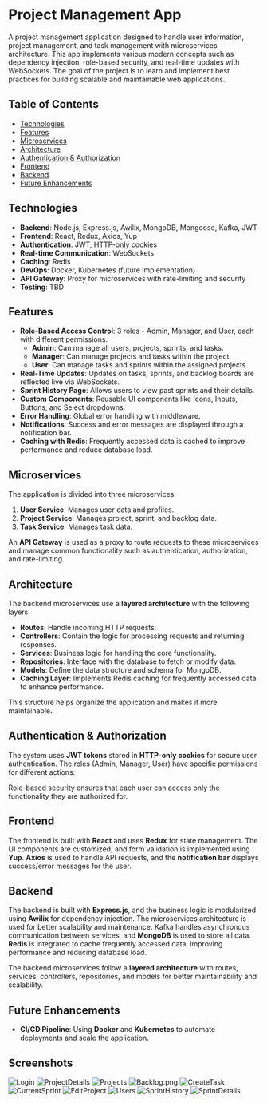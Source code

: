 # Project Management App

A project management application designed to handle user information, project management, and task management with microservices architecture. This app implements various modern concepts such as dependency injection, role-based security, and real-time updates with WebSockets. The goal of the project is to learn and implement best practices for building scalable and maintainable web applications.

## Table of Contents

- [Technologies](#technologies)
- [Features](#features)
- [Microservices](#microservices)
- [Architecture](#architecture)
- [Authentication & Authorization](#authentication--authorization)
- [Frontend](#frontend)
- [Backend](#backend)
- [Future Enhancements](#future-enhancements)

## Technologies

- **Backend**: Node.js, Express.js, Awilix, MongoDB, Mongoose, Kafka, JWT
- **Frontend**: React, Redux, Axios, Yup
- **Authentication**: JWT, HTTP-only cookies
- **Real-time Communication**: WebSockets
- **Caching**: Redis
- **DevOps**: Docker, Kubernetes (future implementation)
- **API Gateway**: Proxy for microservices with rate-limiting and security
- **Testing**: TBD

## Features

- **Role-Based Access Control**: 3 roles - Admin, Manager, and User, each with different permissions.
  - **Admin**: Can manage all users, projects, sprints, and tasks.
  - **Manager**: Can manage projects and tasks within the project.
  - **User**: Can manage tasks and sprints within the assigned projects.
- **Real-Time Updates**: Updates on tasks, sprints, and backlog boards are reflected live via WebSockets.
- **Sprint History Page**: Allows users to view past sprints and their details.
- **Custom Components**: Reusable UI components like Icons, Inputs, Buttons, and Select dropdowns.
- **Error Handling**: Global error handling with middleware.
- **Notifications**: Success and error messages are displayed through a notification bar.
- **Caching with Redis**: Frequently accessed data is cached to improve performance and reduce database load.

## Microservices

The application is divided into three microservices:

1. **User Service**: Manages user data and profiles.
2. **Project Service**: Manages project, sprint, and backlog data.
3. **Task Service**: Manages task data.

An **API Gateway** is used as a proxy to route requests to these microservices and manage common functionality such as authentication, authorization, and rate-limiting.

## Architecture

The backend microservices use a **layered architecture** with the following layers:

- **Routes**: Handle incoming HTTP requests.
- **Controllers**: Contain the logic for processing requests and returning responses.
- **Services**: Business logic for handling the core functionality.
- **Repositories**: Interface with the database to fetch or modify data.
- **Models**: Define the data structure and schema for MongoDB.
- **Caching Layer**: Implements Redis caching for frequently accessed data to enhance performance.

This structure helps organize the application and makes it more maintainable.

## Authentication & Authorization

The system uses **JWT tokens** stored in **HTTP-only cookies** for secure user authentication. The roles (Admin, Manager, User) have specific permissions for different actions:

Role-based security ensures that each user can access only the functionality they are authorized for.

## Frontend

The frontend is built with **React** and uses **Redux** for state management. The UI components are customized, and form validation is implemented using **Yup**. **Axios** is used to handle API requests, and the **notification bar** displays success/error messages for the user.

## Backend

The backend is built with **Express.js**, and the business logic is modularized using **Awilix** for dependency injection. The microservices architecture is used for better scalability and maintenance. Kafka handles asynchronous communication between services, and **MongoDB** is used to store all data. **Redis** is integrated to cache frequently accessed data, improving performance and reducing database load.

The backend microservices follow a **layered architecture** with routes, services, controllers, repositories, and models for better maintainability and scalability.

## Future Enhancements

- **CI/CD Pipeline**: Using **Docker** and **Kubernetes** to automate deployments and scale the application.

## Screenshots

![Login](screenshots/Login.png)
![ProjectDetails](screenshots/ProjectDetails.png)
![Projects](screenshots/Projects.png)
![Backlog.png](screenshots/Backlog.png)
![CreateTask](screenshots/CreateTask.png)
![CurrentSprint](screenshots/CreateSprint.png)
![EditProject](screenshots/EditProject.png)
![Users](screenshots/Users.png)
![SprintHistory](screenshots/SprintHistory.png)
![SprintDetails](screenshots/SprintDetails.png)
